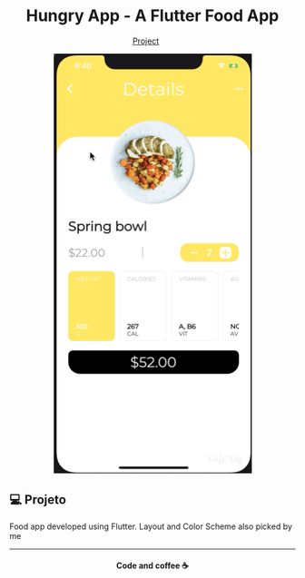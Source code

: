 <h1 align="center">
   Hungry App - A Flutter Food App
</h1>

 <p align="center">
   <a href="#-projeto">Project</a>&nbsp;&nbsp;&nbsp;&nbsp;&nbsp;&nbsp;
 </p>

 <p align="center">
    <img alt="Screenshot" src="screenshots/app.gif">
 </p>



 ## 💻 Projeto

Food app developed using Flutter. Layout and Color Scheme also picked by me


 ---
<h4 align="center">
   Code and coffee ☕
</h4>
